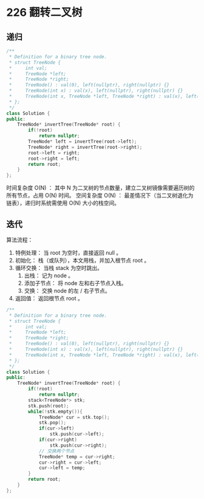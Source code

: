 # 226 翻转二叉树

## 递归

```C++
/**
 * Definition for a binary tree node.
 * struct TreeNode {
 *     int val;
 *     TreeNode *left;
 *     TreeNode *right;
 *     TreeNode() : val(0), left(nullptr), right(nullptr) {}
 *     TreeNode(int x) : val(x), left(nullptr), right(nullptr) {}
 *     TreeNode(int x, TreeNode *left, TreeNode *right) : val(x), left(left), right(right) {}
 * };
 */
class Solution {
public:
    TreeNode* invertTree(TreeNode* root) {
        if(!root)
            return nullptr;
        TreeNode* left = invertTree(root->left);
        TreeNode* right = invertTree(root->right);
        root->left = right;
        root->right = left;
        return root;
    }
};
```

时间复杂度 O(N) ： 其中 N 为二叉树的节点数量，建立二叉树镜像需要遍历树的所有节点，占用 O(N) 时间。
空间复杂度 O(N) ： 最差情况下（当二叉树退化为链表），递归时系统需使用 O(N) 大小的栈空间。

## 迭代

算法流程：

1. 特例处理： 当 root 为空时，直接返回 null 。
2. 初始化： 栈（或队列），本文用栈，并加入根节点 root 。
3. 循环交换： 当栈 stack 为空时跳出。
   1. 出栈： 记为 node 。
   2. 添加子节点： 将 node 左和右子节点入栈。
   3. 交换： 交换 node 的左 / 右子节点。
4. 返回值： 返回根节点 root 。

```C++
/**
 * Definition for a binary tree node.
 * struct TreeNode {
 *     int val;
 *     TreeNode *left;
 *     TreeNode *right;
 *     TreeNode() : val(0), left(nullptr), right(nullptr) {}
 *     TreeNode(int x) : val(x), left(nullptr), right(nullptr) {}
 *     TreeNode(int x, TreeNode *left, TreeNode *right) : val(x), left(left), right(right) {}
 * };
 */
class Solution {
public:
    TreeNode* invertTree(TreeNode* root) {
        if(!root)
            return nullptr;
        stack<TreeNode*> stk;
        stk.push(root);
        while(!stk.empty()){
            TreeNode* cur = stk.top();
            stk.pop();
            if(cur->left)
                stk.push(cur->left);
            if(cur->right)
                stk.push(cur->right);
            // 交换两个节点
            TreeNode* temp = cur->right;
            cur->right = cur->left;
            cur->left = temp;
        }
        return root;
    }
};
```


